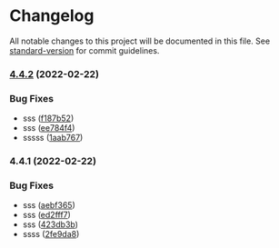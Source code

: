 # Changelog

All notable changes to this project will be documented in this file. See [standard-version](https://github.com/conventional-changelog/standard-version) for commit guidelines.

### [4.4.2](https://github.com/yufile/vue-admin-template/compare/v4.4.1...v4.4.2) (2022-02-22)


### Bug Fixes

* sss ([f187b52](https://github.com/yufile/vue-admin-template/commit/f187b52664e45bb455200f36c4f9a5a7bd95e519))
* sss ([ee784f4](https://github.com/yufile/vue-admin-template/commit/ee784f4f5483afbd74c63c69cb9db324350a11af))
* sssss ([1aab767](https://github.com/yufile/vue-admin-template/commit/1aab767af78c605aaccc842ebf811494c26a1c53))

### 4.4.1 (2022-02-22)


### Bug Fixes

* sss ([aebf365](https://github.com/yufile/vue-admin-template/commit/aebf365d7a04a5feb386434ab5f5179f467ec08b))
* sss ([ed2fff7](https://github.com/yufile/vue-admin-template/commit/ed2fff773e3fcf22a79d2a799c325f72f7f63565))
* sss ([423db3b](https://github.com/yufile/vue-admin-template/commit/423db3b8950a9df095e3f98909797f646d040b7f))
* ssss ([2fe9da8](https://github.com/yufile/vue-admin-template/commit/2fe9da8a502a4d49832bfbc125ae95e8a6fdcafc))
